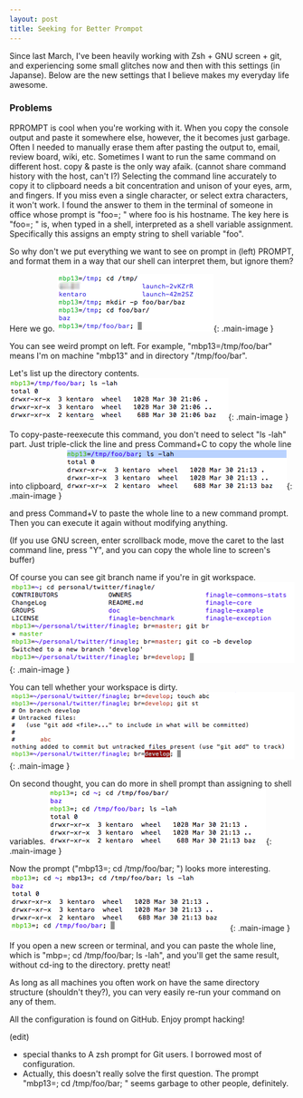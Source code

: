 ```yaml
---
layout: post
title: Seeking for Better Prompot
---
```


Since last March, I've been heavily working with Zsh + GNU screen + git, and experiencing some small glitches now and then with this settings (in Japanse). Below are the new settings that I believe makes my everyday life awesome.

### Problems
RPROMPT is cool when you're working with it. When you copy the console output and paste it somewhere else, however, the it becomes just garbage. Often I needed to manually erase them after pasting the output to, email, review board, wiki, etc.
Sometimes I want to run the same command on different host. copy &amp; paste is the only way afaik. (cannot share command history with the host, can't I?) Selecting the command line accurately to copy it to clipboard needs a bit concentration and unison of your eyes, arm, and fingers. If you miss even a single character, or select extra characters, it won't work.
I found the answer to them in the terminal of someone in office whose prompt is "foo=; " where foo is his hostname. The key here is "foo=; " is, when typed in a shell, interpreted as a shell variable assignment. Specifically this assigns an empty string to shell variable "foo".

So why don't we put everything we want to see on prompt in (left) PROMPT, and format them in a way that our shell can interpret them, but ignore them?

Here we go.
![weird prompot](/public/assets/terminal1.png){: .main-image }

You can see weird prompt on left. For example, "mbp13=/tmp/foo/bar" means I'm on machine "mbp13" and in directory "/tmp/foo/bar".

Let's list up the directory contents.
![directories](/public/assets/terminal2.png){: .main-image }


To copy-paste-reexecute this command, you don't need to select "ls -lah" part. Just triple-click the line and press Command+C to copy the whole line into clipboard,
![copy line](/public/assets/terminal3.png){: .main-image }


and press Command+V to paste the whole line to a new command prompt. Then you can execute it again without modifying anything.

(If you use GNU screen, enter scrollback mode, move the caret to the last command line, press "Y", and you can copy the whole line to screen's buffer)

Of course you can see git branch name if you're in git workspace.
![branch name](/public/assets/terminal4.png){: .main-image }

You can tell whether your workspace is dirty.
![when workspace is dirty](/public/assets/terminal5.png){: .main-image }

On second thought, you can do more in shell prompt than assigning to shell variables.
![cd in prompt](/public/assets/terminal6.png){: .main-image }

Now the prompt ("mbp13=; cd /tmp/foo/bar; ") looks more interesting.
![getting interesting](/public/assets/terminal7.png){: .main-image }

If you open a new screen or terminal, and you can paste the whole line, which is "mbp=; cd /tmp/foo/bar; ls -lah", and you'll get the same result, without cd-ing to the directory. pretty neat!

As long as all machines you often work on have the same directory structure (shouldn't they?), you can very easily re-run your command on any of them.

All the configuration is found on GitHub. Enjoy prompt hacking!

(edit)
* special thanks to A zsh prompt for Git users. I borrowed most of configuration.
* Actually, this doesn't really solve the first question. The prompt "mbp13=; cd /tmp/foo/bar; " seems garbage to other people, definitely.
